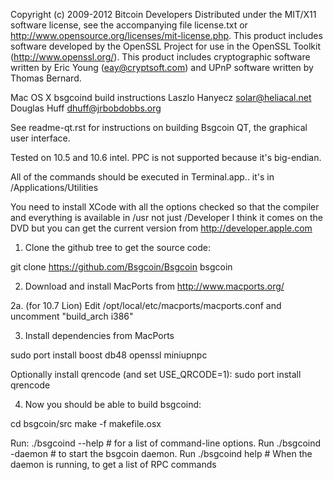 Copyright (c) 2009-2012 Bitcoin Developers
Distributed under the MIT/X11 software license, see the accompanying file
license.txt or http://www.opensource.org/licenses/mit-license.php.  This
product includes software developed by the OpenSSL Project for use in the
OpenSSL Toolkit (http://www.openssl.org/).  This product includes cryptographic
software written by Eric Young (eay@cryptsoft.com) and UPnP software written by
Thomas Bernard.


Mac OS X bsgcoind build instructions
Laszlo Hanyecz <solar@heliacal.net>
Douglas Huff <dhuff@jrbobdobbs.org>


See readme-qt.rst for instructions on building Bsgcoin QT, the
graphical user interface.

Tested on 10.5 and 10.6 intel.  PPC is not supported because it's big-endian.

All of the commands should be executed in Terminal.app.. it's in
/Applications/Utilities

You need to install XCode with all the options checked so that the compiler and
everything is available in /usr not just /Developer I think it comes on the DVD
but you can get the current version from http://developer.apple.com


1.  Clone the github tree to get the source code:

git clone https://github.com/Bsgcoin/Bsgcoin bsgcoin

2.  Download and install MacPorts from http://www.macports.org/

2a. (for 10.7 Lion)
    Edit /opt/local/etc/macports/macports.conf and uncomment "build_arch i386"

3.  Install dependencies from MacPorts

sudo port install boost db48 openssl miniupnpc

Optionally install qrencode (and set USE_QRCODE=1):
sudo port install qrencode

4.  Now you should be able to build bsgcoind:

cd bsgcoin/src
make -f makefile.osx

Run:
  ./bsgcoind --help  # for a list of command-line options.
Run
  ./bsgcoind -daemon # to start the bsgcoin daemon.
Run
  ./bsgcoind help # When the daemon is running, to get a list of RPC commands
